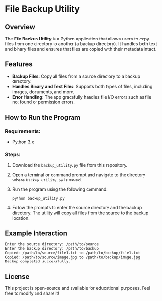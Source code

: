 
# File Backup Utility

## Overview

The **File Backup Utility** is a Python application that allows users to copy files from one directory to another (a backup directory). It handles both text and binary files and ensures that files are copied with their metadata intact.

## Features

- **Backup Files**: Copy all files from a source directory to a backup directory.
- **Handles Binary and Text Files**: Supports both types of files, including images, documents, and more.
- **Error Handling**: The app gracefully handles file I/O errors such as file not found or permission errors.

## How to Run the Program

### Requirements:
- Python 3.x

### Steps:
1. Download the `backup_utility.py` file from this repository.
2. Open a terminal or command prompt and navigate to the directory where `backup_utility.py` is saved.
3. Run the program using the following command:

    ```bash
    python backup_utility.py
    ```

4. Follow the prompts to enter the source directory and the backup directory. The utility will copy all files from the source to the backup location.

## Example Interaction

```text
Enter the source directory: /path/to/source
Enter the backup directory: /path/to/backup
Copied: /path/to/source/file1.txt to /path/to/backup/file1.txt
Copied: /path/to/source/image.jpg to /path/to/backup/image.jpg
Backup completed successfully.
```

## License

This project is open-source and available for educational purposes. Feel free to modify and share it!
